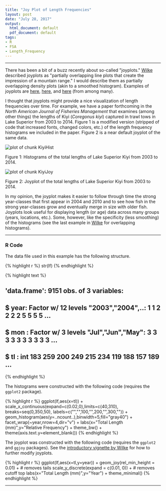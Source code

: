 ```yaml
---
title: "Joy Plot of Length Frequencies"
layout: post
date: "July 28, 2017"
output:
  html_document: default
  pdf_document: default
tags:
- R
- FSA
- Length_Frequency
---
```





----

There has been a bit of a buzz recently about so-called "joyplots." [Wilke](https://cran.r-project.org/web/packages/ggjoy/vignettes/introduction.html) described joyplots as "partially overlapping line plots that create the impression of a mountain range." I would describe them as partially overlapping density plots (akin to a smoothed histogram). Examples of joyplots are [here](https://cran.r-project.org/web/packages/ggjoy/vignettes/gallery.html), [here](http://blog.revolutionanalytics.com/2017/07/joyplots.html), and [here](https://vuorre.netlify.com/post/2017/visualizing-varying-effects-posteriors-with-joyplots/) (from among many).

I thought that joyplots might provide a nice visualization of length frequencies over time. For example, we have a paper forthcoming in the *North American Journal of Fisheries Management* that examines (among other things) the lengths of Kiyi (*Coregonus kiyi*) captured in trawl tows in Lake Superior from 2003 to 2014. Figure  1 is a modified version (stripped of code that increased fonts, changed colors, etc.) of the length frequency histograms we included in the paper. Figure  2 is a near default joyplot of the same data.

![plot of chunk KiyiHist](http://derekogle.com/fishR/figures/KiyiHist-1.png)

Figure  1: Histograms of the total lengths of Lake Superior Kiyi from 2003 to 2014.

![plot of chunk KiyiJoy](http://derekogle.com/fishR/figures/KiyiJoy-1.png)

Figure  2: Joyplot of the total lengths of Lake Superior Kiyi from 2003 to 2014.

In my opinion, the joyplot makes it easier to follow through time the strong year-classes that first appear in 2004 and 2010 and to see how fish in the strong year-classes grow and eventually merge in size with older fish. Joyplots look useful for displaying length (or age) data across many groups (years, locations, etc.). Some, however, like the specificity (less smoothing) of the histograms (see the last example in [Wilke](https://cran.r-project.org/web/packages/ggjoy/vignettes/introduction.html) for overlapping histograms).

----

### R Code

The data file used in this example has the following structure.

{% highlight r %}
str(lf)
{% endhighlight %}



{% highlight text %}
## 'data.frame':	9151 obs. of  3 variables:
##  $ year: Factor w/ 12 levels "2003","2004",..: 1 1 2 2 2 2 5 5 5 5 ...
##  $ mon : Factor w/ 3 levels "Jul","Jun","May": 3 3 3 3 3 3 3 3 3 3 ...
##  $ tl  : int  183 259 200 249 215 234 119 188 157 189 ...
{% endhighlight %}


The histograms were constructed with the following code (requires the `ggplot2` package).


{% highlight r %}
ggplot(lf,aes(x=tl)) +
  scale_x_continuous(expand=c(0.02,0),limits=c(40,310),
                     breaks=seq(0,350,50),
                     labels=c("","",100,"",200,"",300,"")) +
  geom_histogram(aes(y=..ncount..),binwidth=5,fill="gray40") +
  facet_wrap(~year,nrow=4,dir="v") +
  labs(x="Total Length (mm)",y="Relative Frequency") +
  theme_bw() +
  theme(axis.text.y=element_blank())
{% endhighlight %}

The joyplot was constructed with the following code (requires the `ggplot2` and `ggjoy` packages). See the [introductory vignette by Wilke](https://cran.r-project.org/web/packages/ggjoy/vignettes/introduction.html) for how to further modify joyplots.


{% highlight r %}
ggplot(lf,aes(x=tl,y=year)) +
  geom_joy(rel_min_height = 0.01) +        # removes tails
  scale_y_discrete(expand = c(0.01, 0)) +  # removes cutoff top
  labs(x="Total Length (mm)",y="Year") +
  theme_minimal()
{% endhighlight %}

----
